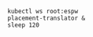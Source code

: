 <!--placement-translator-process-start-without-cd-kubestellar-start-->
```shell
kubectl ws root:espw
placement-translator &
sleep 120
```
<!--placement-translator-process-start-without-cd-kubestellar-end-->

